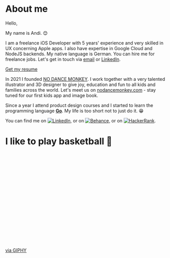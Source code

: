 # About me

Hello,

My name is Andi. :blush:

I am a freelance iOS Developer with 5 years' experience and very skilled in UX concerning Apple apps. I also have expertise in Google Cloud and NodeJS backends. My native language is German. You can hire me for freelance jobs. Let's get in touch via [email](https://www.andireuter.com/contact) or [LinkedIn](https://www.linkedin.com/in/andreasreuter).

[Get my resume](https://www.andireuter.com/s/Andreas-Reuter-Resume-EN-latest.pdf)

In 2021 I founded [NO DANCE MONKEY](https://www.nodancemonkey.com). I work together with a very talented illustrator and 3D designer to give joy, education and fun to all kids and families across the world. Let's meet us on [nodancemonkey.com](https://www.nodancemonkey.com) - stay tuned for our first kids app and image book.

Since a year I attend product design courses and I started to learn the programming language [**Go**](https://www.golang.org). My life is too short not to just do it. :grin:

You can find me on [![LinkedIn][1.2]][1], or on [![Behance][2.2]][2], or on [![HackerRank][3.2]][3].

[1.2]: https://raw.githubusercontent.com/andreasreuter/andreasreuter/main/img/linkedin.png (LinkedIn icon)
[2.2]: https://raw.githubusercontent.com/andreasreuter/andreasreuter/main/img/behance.png (Behance icon)
[3.2]: https://raw.githubusercontent.com/andreasreuter/andreasreuter/main/img/hackerrank.png (HackerRank icon)

[1]: https://www.linkedin.com/in/andreasreuter
[2]: https://www.behance.net/andireuter
[3]: https://www.hackerrank.com/andreasreuter

# I like to play basketball :basketball:

<div style="width:100%;height:0;padding-bottom:56%;position:relative;"><img src="https://i.giphy.com/media/xT0GqIu6NyR7C1f2IU/giphy.webp" alt=""></div><p><a href="https://giphy.com/gifs/zach-xT0GqIu6NyR7C1f2IU">via GIPHY</a></p>
